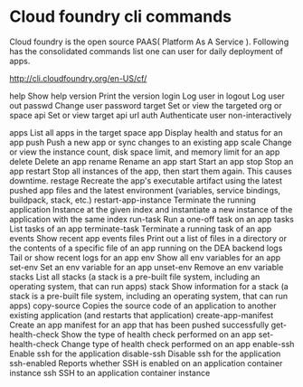 # Cloud foundry cli commands

Cloud foundry is the open source PAAS( Platform As A Service ). Following has the consolidated commands list one can user for 
daily deployment of apps.

http://cli.cloudfoundry.org/en-US/cf/

help	Show help
version	Print the version
login	Log user in
logout	Log user out
passwd	Change user password
target	Set or view the targeted org or space
api	Set or view target api url
auth	Authenticate user non-interactively

apps	List all apps in the target space
app	Display health and status for an app
push	Push a new app or sync changes to an existing app
scale	Change or view the instance count, disk space limit, and memory limit for an app
delete	Delete an app
rename	Rename an app
start	Start an app
stop	Stop an app
restart	Stop all instances of the app, then start them again. This causes downtime.
restage	Recreate the app's executable artifact using the latest pushed app files and the latest environment (variables, service bindings, buildpack, stack, etc.)
restart-app-instance	Terminate the running application Instance at the given index and instantiate a new instance of the application with the same index
run-task	Run a one-off task on an app
tasks	List tasks of an app
terminate-task	Terminate a running task of an app
events	Show recent app events
files	Print out a list of files in a directory or the contents of a specific file of an app running on the DEA backend
logs	Tail or show recent logs for an app
env	Show all env variables for an app
set-env	Set an env variable for an app
unset-env	Remove an env variable
stacks	List all stacks (a stack is a pre-built file system, including an operating system, that can run apps)
stack	Show information for a stack (a stack is a pre-built file system, including an operating system, that can run apps)
copy-source	Copies the source code of an application to another existing application (and restarts that application)
create-app-manifest	Create an app manifest for an app that has been pushed successfully
get-health-check	Show the type of health check performed on an app
set-health-check	Change type of health check performed on an app
enable-ssh	Enable ssh for the application
disable-ssh	Disable ssh for the application
ssh-enabled	Reports whether SSH is enabled on an application container instance
ssh	SSH to an application container instance
